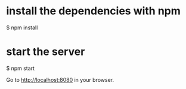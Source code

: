 
# install the dependencies with npm
$ npm install

# start the server
$ npm start


Go to [http://localhost:8080](http://localhost:8080) in your browser.
